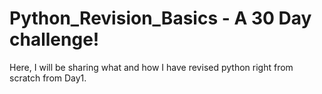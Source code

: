# Python_Revision_Basics - **A 30 Day challenge!**
Here, I will be sharing what and how I have revised python right from scratch from Day1.
